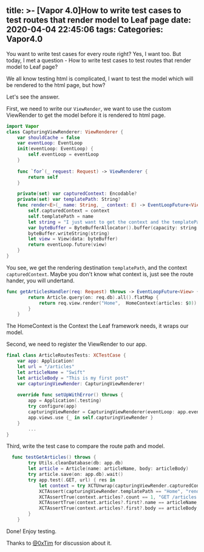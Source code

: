 title: >-
  [Vapor 4.0]How to write test cases to test routes that render model to Leaf
  page
date: 2020-04-04 22:45:06
tags:
Categories: Vapor4.0
---

You want to write test cases for every route right? Yes, I want too. But today, I met a question - How to write test cases to test routes that render model to Leaf page?

We all know testing html is complicated, I want to test the model which will be rendered to the html page, but how?

Let's see the answer.

First, we need to write our `ViewRender`, we want to use the custom ViewRender to get the model before it is rendered to html page.

```swift
import Vapor
class CapturingViewRenderer: ViewRenderer {
    var shouldCache = false
    var eventLoop: EventLoop
    init(eventLoop: EventLoop) {
        self.eventLoop = eventLoop
    }
    
    func `for`(_ request: Request) -> ViewRenderer {
        return self
    }

    private(set) var capturedContext: Encodable?
    private(set) var templatePath: String?
    func render<E>(_ name: String, _ context: E) -> EventLoopFuture<View> where E : Encodable {
        self.capturedContext = context
        self.templatePath = name
        let string = "I just want to get the context and the templatePath, I don't care what the view will look like"
        var byteBuffer = ByteBufferAllocator().buffer(capacity: string.count)
        byteBuffer.writeString(string)
        let view = View(data: byteBuffer)
        return eventLoop.future(view)
    }
}
```

You see, we get the rendering destination `templatePath`, and the context `capturedContext`. Maybe you don't know what context is, just see the route hander, you will undertand.

```swift
func getArticlesHandler(req: Request) throws -> EventLoopFuture<View> {
        return Article.query(on: req.db).all().flatMap {
            return req.view.render("Home",  HomeContext(articles: $0))
        }
    }
```

The HomeContext is the Context the Leaf framework needs, it wraps our model.

Second, we need to register the ViewRender to our app.

```Swift
final class ArticleRoutesTests: XCTestCase {
    var app: Application!
    let url = "/articles"
    let articleName = "Swift"
    let articleBody = "This is my first post"
    var capturingViewRender: CapturingViewRenderer!
    
    override func setUpWithError() throws {
        app = Application(.testing)
        try configure(app)
        capturingViewRender = CapturingViewRenderer(eventLoop: app.eventLoopGroup.next())
        app.views.use {_ in self.capturingViewRender }
    }
		...
}
```

Third, write the test case to compare the route path and model.

```Swift
  func testGetArticles() throws {
        try Utils.cleanDatabase(db: app.db)
        let article = Article(name: articleName, body: articleBody)
        try article.save(on: app.db).wait()
        try app.test(.GET, url) { res in
            let context = try XCTUnwrap(capturingViewRender.capturedContext as? ArticleController.HomeContext)
            XCTAssert(capturingViewRender.templatePath == "Home", "render to wrong page")
            XCTAssertTrue(context.articles?.count == 1, "GET /articles api failed.")
            XCTAssertTrue(context.articles?.first?.name == articleName, "GET /articles api failed.")
            XCTAssertTrue(context.articles?.first?.body == articleBody, "GET /articles api failed.")
        }
    }
```

Done! Enjoy testing.

Thanks to [@0xTim](https://twitter.com/0xTim) for discussion about it.
